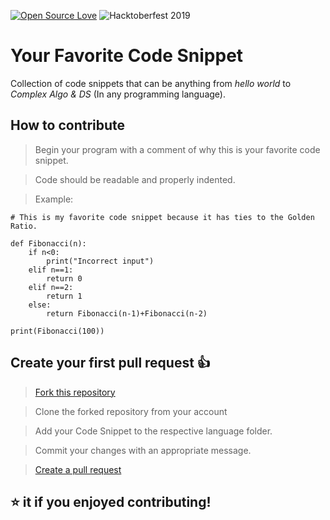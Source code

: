 [![Open Source Love](https://badges.frapsoft.com/os/v2/open-source.svg?v=103)](https://github.com/ellerbrock/open-source-badges/)
![Hacktoberfest 2019](https://img.shields.io/badge/Hacktoberfest-2019-purple)

# Your Favorite Code Snippet
Collection of code snippets that can be anything from _hello world_ to _Complex Algo & DS_ (In any programming language).

## How to contribute
> Begin your program with a comment of why this is your favorite code snippet.

> Code should be readable and properly indented.

> Example:
```
# This is my favorite code snippet because it has ties to the Golden Ratio.

def Fibonacci(n): 
    if n<0: 
        print("Incorrect input")
    elif n==1: 
        return 0
    elif n==2: 
        return 1
    else: 
        return Fibonacci(n-1)+Fibonacci(n-2)
  
print(Fibonacci(100)) 
```
## Create your first pull request :+1:

> [Fork this repository](https://help.github.com/articles/fork-a-repo/)

>  Clone the forked repository from your account

> Add your Code Snippet to the respective language folder.

> Commit your changes with an appropriate message.

> [Create a pull request](https://help.github.com/articles/creating-a-pull-request-from-a-fork/)

## :star: it if you enjoyed contributing!
